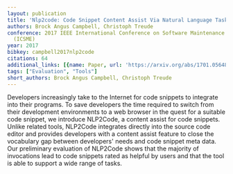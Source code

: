 ```yaml
---
layout: publication
title: 'Nlp2code: Code Snippet Content Assist Via Natural Language Tasks'
authors: Brock Angus Campbell, Christoph Treude
conference: 2017 IEEE International Conference on Software Maintenance and Evolution
  (ICSME)
year: 2017
bibkey: campbell2017nlp2code
citations: 64
additional_links: [{name: Paper, url: 'https://arxiv.org/abs/1701.05648'}]
tags: ["Evaluation", "Tools"]
short_authors: Brock Angus Campbell, Christoph Treude
---
```

Developers increasingly take to the Internet for code snippets to integrate
into their programs. To save developers the time required to switch from their
development environments to a web browser in the quest for a suitable code
snippet, we introduce NLP2Code, a content assist for code snippets. Unlike
related tools, NLP2Code integrates directly into the source code editor and
provides developers with a content assist feature to close the vocabulary gap
between developers' needs and code snippet meta data. Our preliminary
evaluation of NLP2Code shows that the majority of invocations lead to code
snippets rated as helpful by users and that the tool is able to support a wide
range of tasks.